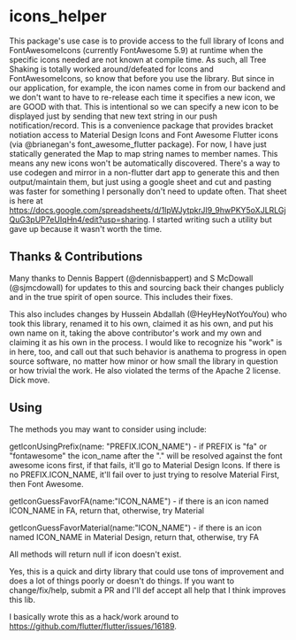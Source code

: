 # icons_helper

This package's use case is to provide access to the full library of Icons and FontAwesomeIcons (currently FontAwesome 5.9) at runtime when the specific icons needed are not known at compile time. As such, all Tree Shaking is totally worked around/defeated for Icons and FontAwesomeIcons, so know that before you use the library. But since in our application, for example, the icon names come in from our backend and we don't want to have to re-release each time it specifies a new icon, we are GOOD with that. This is intentional so we can specify a new icon to be displayed just by sending that new text string in our push notification/record. This is a convenience package that provides bracket notiation access to Material Design Icons and Font Awesome Flutter icons (via @brianegan's font_awesome_flutter package). For now, I have just statically generated the Map to map string names to member names. This means any new icons won't be automatically discovered. There's a way to use codegen and mirror in a non-flutter dart app to generate this and then output/maintain them, but just using a google sheet and cut and pasting was faster for something I personally don't need to update often. That sheet is here at https://docs.google.com/spreadsheets/d/1IpWJytpkrJI9_9hwPKY5oXJLRLGjQuG3pUP7eUIqHn4/edit?usp=sharing. I started writing such a utility but gave up because it wasn't worth the time.

## Thanks & Contributions

Many thanks to Dennis Bappert (@dennisbappert) and S McDowall (@sjmcdowall) for updates to this and sourcing back their changes publicly and in the true spirit of open source. This includes their fixes.

This also includes changes by Hussein Abdallah (@HeyHeyNotYouYou) who took this library, renamed it to his own, claimed it as his own, and put his own name on it, taking the above contributor's work and my own and claiming it as his own in the process. I would like to recognize his "work" is in here, too, and call out that such behavior is anathema to progress in open source software, no matter how minor or how small the library in question or how trivial the work. He also violated the terms of the Apache 2 license. Dick move.

## Using

The methods you may want to consider using include:

getIconUsingPrefix(name: "PREFIX.ICON_NAME") - if PREFIX is "fa" or "fontawesome" the icon_name after the "." will be resolved against the font awesome icons first, if that fails, it'll go to Material Design Icons. If there is no PREFIX.ICON_NAME, it'll fail over to just trying to resolve Material First, then Font Awesome.

getIconGuessFavorFA(name:"ICON_NAME") - if there is an icon named ICON_NAME in FA, return that, otherwise, try Material

getIconGuessFavorMaterial(name:"ICON_NAME") - if there is an icon named ICON_NAME in Material Design, return that, otherwise, try FA

All methods will return null if icon doesn't exist.

Yes, this is a quick and dirty library that could use tons of improvement and does a lot of things poorly or doesn't do things. If you want to change/fix/help, submit a PR and I'll def accept all help that I think improves this lib. 

I basically wrote this as a hack/work around to https://github.com/flutter/flutter/issues/16189.
